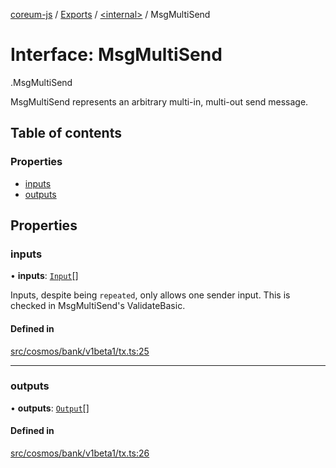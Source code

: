[coreum-js](../README.md) / [Exports](../modules.md) / [<internal\>](../modules/internal_.md) / MsgMultiSend

# Interface: MsgMultiSend

[<internal>](../modules/internal_.md).MsgMultiSend

MsgMultiSend represents an arbitrary multi-in, multi-out send message.

## Table of contents

### Properties

- [inputs](internal_.MsgMultiSend-1.md#inputs)
- [outputs](internal_.MsgMultiSend-1.md#outputs)

## Properties

### inputs

• **inputs**: [`Input`](../modules/internal_.md#input)[]

Inputs, despite being `repeated`, only allows one sender input. This is
checked in MsgMultiSend's ValidateBasic.

#### Defined in

[src/cosmos/bank/v1beta1/tx.ts:25](https://github.com/PulsaraIO/coreum-js/blob/64a1208/src/cosmos/bank/v1beta1/tx.ts#L25)

___

### outputs

• **outputs**: [`Output`](../modules/internal_.md#output)[]

#### Defined in

[src/cosmos/bank/v1beta1/tx.ts:26](https://github.com/PulsaraIO/coreum-js/blob/64a1208/src/cosmos/bank/v1beta1/tx.ts#L26)
